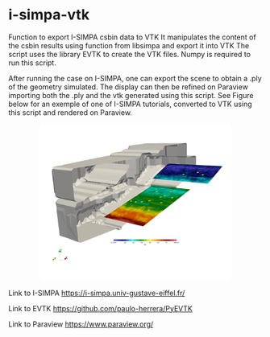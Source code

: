 # i-simpa-vtk
Function to export I-SIMPA csbin data to VTK
It manipulates the content of the csbin results using function from libsimpa and export it into VTK
The script uses the library EVTK to create the VTK files.
Numpy is required to run this script.

After running the case on I-SIMPA, one can export the scene to obtain a .ply of the geometry simulated.
The display can then be refined on Paraview importing both the .ply and the vtk generated using this script.
See Figure below for an exemple of one of I-SIMPA tutorials, converted to VTK using this script and rendered on Paraview. 

<p style="text-align:center;">
<img src="/doc/exemple_paraview_auditorium.png" alt="Paraview Rendering of I-SIMPA Auditorium Tutorial" width="75%" title="Paraview Rendering of after VTK import">
</p>

Link to I-SIMPA https://i-simpa.univ-gustave-eiffel.fr/

Link to EVTK https://github.com/paulo-herrera/PyEVTK

Link to Paraview https://www.paraview.org/
